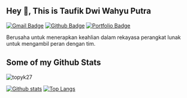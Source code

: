 ## Hey 👋, This is Taufik Dwi Wahyu Putra
[![Gmail Badge](https://img.shields.io/badge/-siiboy27@gmail.com-c14438?style=flat&logo=Gmail&logoColor=white&link=mailto:siiboy27@gmail.com)](mailto:siiboy27@gmail.com) [![Github Badge](https://img.shields.io/badge/-topyk27-grey?style=flat&logo=github&logoColor=white&link=https://github.com/topyk27/)](https://www.github.com/topyk27/) [![Portfolio Badge](https://img.shields.io/badge/portfolio-web-blue?style=flat&link=topyk27.github.io/)](topyk27.github.io/) <p align='left'>Berusaha untuk menerapkan keahlian dalam rekayasa perangkat lunak untuk mengambil peran dengan tim.</p>
## Some of my Github Stats
<p align=left> <img src=https://komarev.com/ghpvc/?username=topyk27 alt=topyk27 /> </p>

[![Github stats](https://github-readme-stats.vercel.app/api?username=topyk27&show_icons=true&include_all_commits=true)](https://github.com/topyk27/github-readme-stats)
[![Top Langs](https://github-readme-stats.vercel.app/api/top-langs/?username=topyk27&layout=compact)](https://github.com/topyk27/github-readme-stats)
